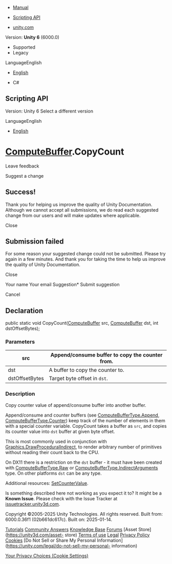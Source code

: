 [ ]()

  * [Manual](../Manual/index.html)
  * [Scripting API](../ScriptReference/index.html)

  * [unity.com](https://unity.com/)

Version: **Unity 6** (6000.0)

  * Supported
  * Legacy

LanguageEnglish

  * [English]()

  * C#

[ ](https://docs.unity3d.com)

## Scripting API

Version: Unity 6 Select a different version

LanguageEnglish

  * [English]()

#  [ComputeBuffer](ComputeBuffer.html).CopyCount

Leave feedback

Suggest a change

## Success!

Thank you for helping us improve the quality of Unity Documentation. Although
we cannot accept all submissions, we do read each suggested change from our
users and will make updates where applicable.

Close

## Submission failed

For some reason your suggested change could not be submitted. Please <a>try
again</a> in a few minutes. And thank you for taking the time to help us
improve the quality of Unity Documentation.

Close

Your name Your email Suggestion* Submit suggestion

Cancel

[ ]()

## Declaration

public static void CopyCount([ComputeBuffer](ComputeBuffer.html) src,
[ComputeBuffer](ComputeBuffer.html) dst, int dstOffsetBytes);

### Parameters

src | Append/consume buffer to copy the counter from.  
---|---  
dst | A buffer to copy the counter to.  
dstOffsetBytes | Target byte offset in `dst`.  
  
### Description

Copy counter value of append/consume buffer into another buffer.

Append/consume and counter buffers (see
[ComputeBufferType.Append](ComputeBufferType.Append.html),
[ComputeBufferType.Counter](ComputeBufferType.Counter.html)) keep track of the
number of elements in them with a special counter variable. CopyCount takes a
buffer as `src`, and copies its counter value into `dst` buffer at given byte
offset.  
  
This is most commonly used in conjunction with
[Graphics.DrawProceduralIndirect](Graphics.DrawProceduralIndirect.html), to
render arbitrary number of primitives without reading their count back to the
CPU.  
  
On DX11 there is a restriction on the `dst` buffer - it must have been created
with [ComputeBufferType.Raw](ComputeBufferType.Raw.html) or
[ComputeBufferType.IndirectArguments](ComputeBufferType.IndirectArguments.html)
type. On other platforms `dst` can be any type.  
  
Additional resources: [SetCounterValue](ComputeBuffer.SetCounterValue.html).

Is something described here not working as you expect it to? It might be a
**Known Issue**. Please check with the Issue Tracker at
[issuetracker.unity3d.com](https://issuetracker.unity3d.com).

Copyright ©2005-2025 Unity Technologies. All rights reserved. Built from:
6000.0.36f1 (02b661dc617c). Built on: 2025-01-14.

[Tutorials](https://unity3d.com/learn) [Community
Answers](https://answers.unity3d.com) [Knowledge
Base](https://support.unity3d.com/hc/en-us)
[Forums](https://forum.unity3d.com) [Asset Store](https://unity3d.com/asset-
store) [Terms of use](https://docs.unity3d.com/Manual/TermsOfUse.html)
[Legal](https://unity.com/legal) [Privacy
Policy](https://unity.com/legal/privacy-policy)
[Cookies](https://unity.com/legal/cookie-policy) [Do Not Sell or Share My
Personal Information](https://unity.com/legal/do-not-sell-my-personal-
information)

[Your Privacy Choices (Cookie Settings)](javascript:void\(0\);)


